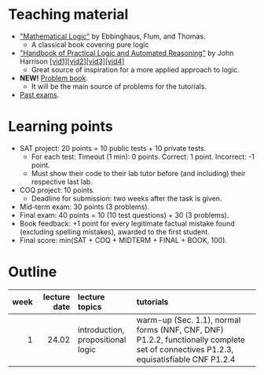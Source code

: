 # Teaching material

- ["Mathematical Logic"](https://www.springer.com/gp/book/9780387942582) by Ebbinghaus, Flum, and Thomas.
  - A classical book covering pure logic
- ["Handbook of Practical Logic and Automated Reasoning"](https://www.cl.cam.ac.uk/~jrh13/atp/) by John Harrison [[vid1]](https://www.youtube.com/watch?v=Nydg-N83VYc)[[vid2]](https://www.youtube.com/watch?v=iPFJY0aW4E4)[[vid3]](https://www.youtube.com/watch?v=ZdJ0-V77f_0)[[vid4]](https://www.youtube.com/watch?v=g3EQKBMq5h0)
  - Great source of inspiration for a more applied approach to logic.
- **NEW!** [Problem book]().
  - It will be the main source of problems for the tutorials.
- [Past exams](https://moodle.mimuw.edu.pl/mod/url/view.php?id=13772).

# Learning points
- SAT project: 20 points = 10 public tests + 10 private tests.
  - For each test: Timeout (1 min): 0 points. Correct: 1 point. Incorrect: -1 point.
  - Must show their code to their lab tutor before (and including) their respective last lab.
- COQ project: 10 points.
  - Deadline for submission: two weeks after the task is given.
- Mid-term exam: 30 points (3 problems).
- Final exam: 40 points = 10 (10 test questions) + 30 (3 problems).
- Book feedback: +1 point for every legitimate factual mistake found (excluding spelling mistakes), awarded to the first student.
- Final score: min(SAT +  COQ + MIDTERM + FINAL + BOOK, 100).

# Outline

| week  | lecture date | lecture topics  |  tutorials | 
|---:|---:|:---|:--|
| 1  | 24.02  |  introduction, <br> propositional logic | warm-up (Sec. 1.1), normal forms (NNF, CNF, DNF) P1.2.2, functionally complete set of connectives P1.2.3, equisatisfiable CNF P1.2.4 | 

